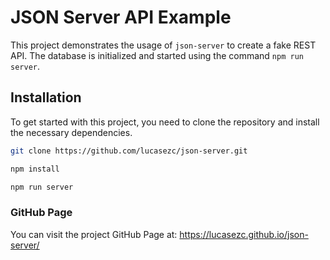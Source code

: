 # JSON Server API Example

This project demonstrates the usage of `json-server` to create a fake REST API. The database is initialized and started using the command `npm run server`.


## Installation

To get started with this project, you need to clone the repository and install the necessary dependencies.

```bash
git clone https://github.com/lucasezc/json-server.git
```

```bash
npm install
```

```bash
npm run server
```

### GitHub Page

You can visit the project GitHub Page at: https://lucasezc.github.io/json-server/